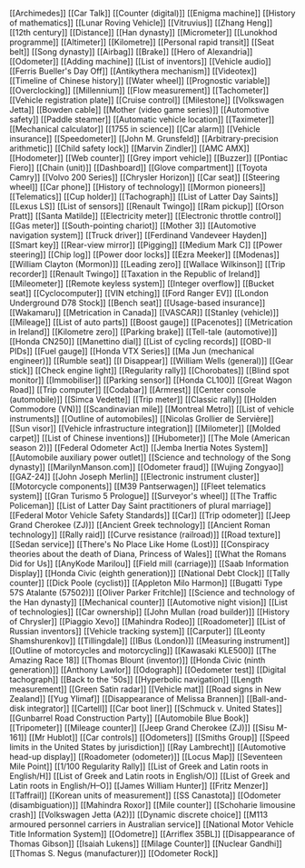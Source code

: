 [[Archimedes]]
[[Car Talk]]
[[Counter (digital)]]
[[Enigma machine]]
[[History of mathematics]]
[[Lunar Roving Vehicle]]
[[Vitruvius]]
[[Zhang Heng]]
[[12th century]]
[[Distance]]
[[Han dynasty]]
[[Micrometer]]
[[Lunokhod programme]]
[[Altimeter]]
[[Kilometre]]
[[Personal rapid transit]]
[[Seat belt]]
[[Song dynasty]]
[[Airbag]]
[[Brake]]
[[Hero of Alexandria]]
[[Odometer]]
[[Adding machine]]
[[List of inventors]]
[[Vehicle audio]]
[[Ferris Bueller's Day Off]]
[[Antikythera mechanism]]
[[Videotex]]
[[Timeline of Chinese history]]
[[Water wheel]]
[[Prognostic variable]]
[[Overclocking]]
[[Millennium]]
[[Flow measurement]]
[[Tachometer]]
[[Vehicle registration plate]]
[[Cruise control]]
[[Milestone]]
[[Volkswagen Jetta]]
[[Bowden cable]]
[[Mother (video game series)]]
[[Automotive safety]]
[[Paddle steamer]]
[[Automatic vehicle location]]
[[Taximeter]]
[[Mechanical calculator]]
[[1755 in science]]
[[Car alarm]]
[[Vehicle insurance]]
[[Speedometer]]
[[John M. Grunsfeld]]
[[Arbitrary-precision arithmetic]]
[[Child safety lock]]
[[Marvin Zindler]]
[[AMC AMX]]
[[Hodometer]]
[[Web counter]]
[[Grey import vehicle]]
[[Buzzer]]
[[Pontiac Fiero]]
[[Chain (unit)]]
[[Dashboard]]
[[Glove compartment]]
[[Toyota Camry]]
[[Volvo 200 Series]]
[[Chrysler Horizon]]
[[Car seat]]
[[Steering wheel]]
[[Car phone]]
[[History of technology]]
[[Mormon pioneers]]
[[Telematics]]
[[Cup holder]]
[[Tachograph]]
[[List of Latter Day Saints]]
[[Lexus LS]]
[[List of sensors]]
[[Renault Twingo]]
[[Ram pickup]]
[[Orson Pratt]]
[[Santa Matilde]]
[[Electricity meter]]
[[Electronic throttle control]]
[[Gas meter]]
[[South-pointing chariot]]
[[Mother 3]]
[[Automotive navigation system]]
[[Truck driver]]
[[Ferdinand Vandeveer Hayden]]
[[Smart key]]
[[Rear-view mirror]]
[[Pigging]]
[[Medium Mark C]]
[[Power steering]]
[[Chip log]]
[[Power door locks]]
[[Ezra Meeker]]
[[Modenas]]
[[William Clayton (Mormon)]]
[[Leading zero]]
[[Wallace Wilkinson]]
[[Trip recorder]]
[[Renault Twingo]]
[[Taxation in the Republic of Ireland]]
[[Mileometer]]
[[Remote keyless system]]
[[Integer overflow]]
[[Bucket seat]]
[[Cyclocomputer]]
[[VIN etching]]
[[Ford Ranger EV]]
[[London Underground D78 Stock]]
[[Bench seat]]
[[Usage-based insurance]]
[[Wakamaru]]
[[Metrication in Canada]]
[[VASCAR]]
[[Stanley (vehicle)]]
[[Mileage]]
[[List of auto parts]]
[[Boost gauge]]
[[Pacenotes]]
[[Metrication in Ireland]]
[[Kilometre zero]]
[[Parking brake]]
[[Tell-tale (automotive)]]
[[Honda CN250]]
[[Manettino dial]]
[[List of cycling records]]
[[OBD-II PIDs]]
[[Fuel gauge]]
[[Honda VTX Series]]
[[Ma Jun (mechanical engineer)]]
[[Rumble seat]]
[[I Disappear]]
[[William Wells (general)]]
[[Gear stick]]
[[Check engine light]]
[[Regularity rally]]
[[Chorobates]]
[[Blind spot monitor]]
[[Immobiliser]]
[[Parking sensor]]
[[Honda CL100]]
[[Great Wagon Road]]
[[Trip computer]]
[[Codabar]]
[[Armrest]]
[[Center console (automobile)]]
[[Simca Vedette]]
[[Trip meter]]
[[Classic rally]]
[[Holden Commodore (VN)]]
[[Scandinavian mile]]
[[Montreal Metro]]
[[List of vehicle instruments]]
[[Outline of automobiles]]
[[Nicolas Grollier de Servière]]
[[Sun visor]]
[[Vehicle infrastructure integration]]
[[Milometer]]
[[Molded carpet]]
[[List of Chinese inventions]]
[[Hubometer]]
[[The Mole (American season 2)]]
[[Federal Odometer Act]]
[[Jemba Inertia Notes System]]
[[Automobile auxiliary power outlet]]
[[Science and technology of the Song dynasty]]
[[MarilynManson.com]]
[[Odometer fraud]]
[[Wujing Zongyao]]
[[GAZ-24]]
[[John Joseph Merlin]]
[[Electronic instrument cluster]]
[[Motorcycle components]]
[[M39 Pantserwagen]]
[[Fleet telematics system]]
[[Gran Turismo 5 Prologue]]
[[Surveyor's wheel]]
[[The Traffic Policeman]]
[[List of Latter Day Saint practitioners of plural marriage]]
[[Federal Motor Vehicle Safety Standards]]
[[Car]]
[[Trip odometer]]
[[Jeep Grand Cherokee (ZJ)]]
[[Ancient Greek technology]]
[[Ancient Roman technology]]
[[Rally raid]]
[[Curve resistance (railroad)]]
[[Road texture]]
[[Sedan service]]
[[There's No Place Like Home (Lost)]]
[[Conspiracy theories about the death of Diana, Princess of Wales]]
[[What the Romans Did for Us]]
[[AnyKode Marilou]]
[[Field mill (carriage)]]
[[Saab Information Display]]
[[Honda Civic (eighth generation)]]
[[National Debt Clock]]
[[Tally counter]]
[[Dick Poole (cyclist)]]
[[Appleton Milo Harmon]]
[[Bugatti Type 57S Atalante (57502)]]
[[Oliver Parker Fritchle]]
[[Science and technology of the Han dynasty]]
[[Mechanical counter]]
[[Automotive night vision]]
[[List of technologies]]
[[Car ownership]]
[[John Mullan (road builder)]]
[[History of Chrysler]]
[[Piaggio Xevo]]
[[Mahindra Rodeo]]
[[Roadometer]]
[[List of Russian inventors]]
[[Vehicle tracking system]]
[[Carputer]]
[[Leonty Shamshurenkov]]
[[Tillingdale]]
[[IBus (London)]]
[[Measuring instrument]]
[[Outline of motorcycles and motorcycling]]
[[Kawasaki KLE500]]
[[The Amazing Race 18]]
[[Thomas Blount (inventor)]]
[[Honda Civic (ninth generation)]]
[[Anthony Lawlor]]
[[Odograph]]
[[Oedometer test]]
[[Digital tachograph]]
[[Back to the '50s]]
[[Hyperbolic navigation]]
[[Length measurement]]
[[Green Satin radar]]
[[Vehicle mat]]
[[Road signs in New Zealand]]
[[Yug Ylimaf]]
[[Disappearance of Melissa Brannen]]
[[Ball-and-disk integrator]]
[[Cartell]]
[[Car boot liner]]
[[Schmuck v. United States]]
[[Gunbarrel Road Construction Party]]
[[Automobile Blue Book]]
[[Tripometer]]
[[Mileage counter]]
[[Jeep Grand Cherokee (ZJ)]]
[[Sisu M-161]]
[[Mr Hublot]]
[[Car controls]]
[[Odometers]]
[[Smiths Group]]
[[Speed limits in the United States by jurisdiction]]
[[Ray Lambrecht]]
[[Automotive head-up display]]
[[Roadometer (odometer)]]
[[Locus Map]]
[[Seventeen Mile Point]]
[[1/100 Regularity Rally]]
[[List of Greek and Latin roots in English/H]]
[[List of Greek and Latin roots in English/O]]
[[List of Greek and Latin roots in English/H–O]]
[[James William Hunter]]
[[Fritz Menzer]]
[[Taffrail]]
[[Korean units of measurement]]
[[SS Canastota]]
[[Odometer (disambiguation)]]
[[Mahindra Roxor]]
[[Mile counter]]
[[Schoharie limousine crash]]
[[Volkswagen Jetta (A2)]]
[[Dynamic discrete choice]]
[[M113 armoured personnel carriers in Australian service]]
[[National Motor Vehicle Title Information System]]
[[Odometre]]
[[Arriflex 35BL]]
[[Disappearance of Thomas Gibson]]
[[Isaiah Lukens]]
[[Milage Counter]]
[[Nuclear Gandhi]]
[[Thomas S. Negus (manufacturer)]]
[[Odometer Rock]]
